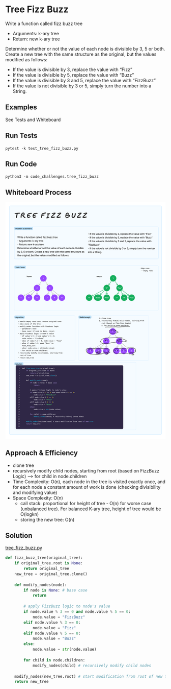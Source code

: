 # Tree Fizz Buzz
<!-- Description of the challenge -->

Write a function called fizz buzz tree

- Arguments: k-ary tree
- Return: new k-ary tree

Determine whether or not the value of each node is divisible by 3, 5 or both. Create a new tree with the same structure as the original, but the values modified as follows:

- If the value is divisible by 3, replace the value with “Fizz”
- If the value is divisible by 5, replace the value with “Buzz”
- If the value is divisible by 3 and 5, replace the value with “FizzBuzz”
- If the value is not divisible by 3 or 5, simply turn the number into a String.

## Examples

See Tests and Whiteboard

## Run Tests

`pytest -k test_tree_fizz_buzz.py`

## Run Code

`python3 -m code_challenges.tree_fizz_buzz`

## Whiteboard Process
<!-- Embedded whiteboard image -->
![Tree Fizz Buzz Whiteboard](./Tree_Fizz_Buzz_Whiteboard.png)

## Approach & Efficiency

- clone tree
- recursively modify child nodes, starting from root (based on FizzBuzz Logic) --> for child in node.children
- Time Complexity: O(n), each node in the tree is visited exactly once, and for each node a constant amount of work is done (checking divisibility and modifying value)
- Space Complexity: O(n)
  - call stack: proportional for height of tree - O(n) for worse case (unbalanced tree). For balanced K-ary tree, height of tree would be O(logkn)
  - storing the new tree: O(n)

## Solution

[tree_fizz_buzz.py](../../code_challenges/tree_fizz_buzz.py)

```python
def fizz_buzz_tree(original_tree):
    if original_tree.root is None:
        return original_tree
    new_tree = original_tree.clone()

    def modify_nodes(node):
        if node is None: # base case
            return

        # apply FizzBuzz logic to node's value
        if node.value % 3 == 0 and node.value % 5 == 0:
            node.value = "FizzBuzz"
        elif node.value % 3 == 0:
            node.value = "Fizz"
        elif node.value % 5 == 0:
            node.value = "Buzz"
        else:
            node.value = str(node.value)

        for child in node.children:
            modify_nodes(child) # recursively modify child nodes

    modify_nodes(new_tree.root) # start modification from root of new tree
    return new_tree
```
